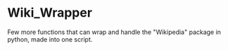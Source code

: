 # Wiki_Wrapper
Few more functions that can wrap and handle the "Wikipedia" package in python, made into one script.
